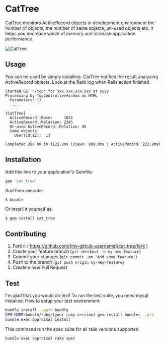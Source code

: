 # CatTree

CatTree monitors ActiveRecord objects in development environment the number of objects, the number of same objects, un-used objects etc.
It helps you decrease waste of memory and increase application performance.

![CatTree](http://s3-ap-northeast-1.amazonaws.com/kaeruspoon/images/110/large.JPG?1328342672)


## Usage

You can be used by simply installing.
CatTree notifies the result analyzing ActiveRecord objects. Look at the Rails log when Rails action finished.

```
Started GET "/top" for xxx.xxx.xxx.xxx at yyyy
Processing by TopController#index as HTML
  Parameters: {}
  ....

[CatTree]
  ActiveRecord::Base:     1023
  ActiveRecord::Relation: 2345
  Un-used ActiveRecord::Relation: 45
  Same objects:
    User(id:12):  13

Completed 200 OK in 1121.8ms (Views: 899.0ms | ActiveRecord: 222.8ms)
```

## Installation

Add this line to your application's Gemfile:

```ruby
gem 'cat_tree'
```

And then execute:

    $ bundle

Or install it yourself as:

    $ gem install cat_tree


## Contributing

1. Fork it ( https://github.com/[my-github-username]/cat_tree/fork )
2. Create your feature branch (`git checkout -b my-new-feature`)
3. Commit your changes (`git commit -am 'Add some feature'`)
4. Push to the branch (`git push origin my-new-feature`)
5. Create a new Pull Request


## Test

I'm glad that you would do test!
To run the test suite, you need mysql installed.
How to setup your test environment.


```bash
bundle install --path bundle
GEM_HOME=bundle/ruby/(your ruby version) gem install bundler --pre
bundle exec appraisal install
```

This command run the spec suite for all rails versions supported.

```base
bundle exec appraisal rake spec
```
